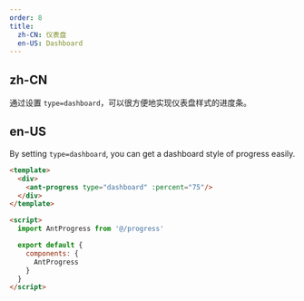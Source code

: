 ```yaml
---
order: 8
title:
  zh-CN: 仪表盘
  en-US: Dashboard
---
```


## zh-CN

通过设置 `type=dashboard`，可以很方便地实现仪表盘样式的进度条。

## en-US

By setting `type=dashboard`, you can get a dashboard style of progress easily.

````html
<template>
  <div>
    <ant-progress type="dashboard" :percent="75"/>
  </div>
</template>

<script>
  import AntProgress from '@/progress'

  export default {
    components: {
      AntProgress
    }
  }
</script>
````

